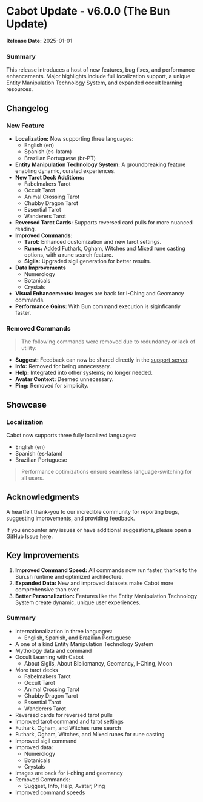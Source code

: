 # **Cabot Update - v6.0.0 (The Bun Update)**
**Release Date:** 2025-01-01

### **Summary**
This release introduces a host of new features, bug fixes, and performance enhancements. Major highlights include full localization support, a unique Entity Manipulation Technology System, and expanded occult learning resources.

## Changelog
### New Feature
* **Localization:** Now supporting three languages:
  * English (en)
  * Spanish (es-latam)
  * Brazilian Portuguese (br-PT)
* **Entity Manipulation Technology System:** A groundbreaking feature enabling dynamic, curated experiences.
* **New Tarot Deck Additions:**
  * Fabelmakers Tarot
  * Occult Tarot
  * Animal Crossing Tarot
  * Chubby Dragon Tarot
  * Essential Tarot
  * Wanderers Tarot
* **Reversed Tarot Cards:** Supports reversed card pulls for more nuanced reading.
* **Improved Commands:**
  * **Tarot:** Enhanced customization and new tarot settings.
  * **Runes:** Added Futhark, Ogham, Witches and Mixed rune casting options, with a rune search feature.
  * **Sigils:** Upgraded sigil generation for better results.
* **Data Improvements**
  * Numerology
  * Botanicals
  * Crystals
* **Visual Enhancements:** Images are back for I-Ching and Geomancy commands.
* **Performance Gains:** With Bun command execution is siginficantly faster.

### **Removed Commands**
> The following commands were removed due to redundancy or lack of utility:

* **Suggest:** Feedback can now be shared directly in the [support server](https://discord.gg/Gjjq7MmssX).
* **Info:** Removed for being unnecessary.
* **Help:** Integrated into other systems; no longer needed.
* **Avatar Context:** Deemed unnecessary.
* **Ping:** Removed for simplicity.

## Showcase

### Localization
Cabot now supports three fully localized languages:
* English (en)
* Spanish (es-latam)
* Brazilian Portuguese
> Performance optimizations ensure seamless language-switching for all users.

## Acknowledgments
A heartfelt thank-you to our incredible community for reporting bugs, suggesting improvements, and providing feedback.

If you encounter any issues or have additional suggestions, please open a GitHub Issue [here](https://github.com/Cabot-bot/cabot/issues).

## Key Improvements
1. **Improved Command Speed:** All commands now run faster, thanks to the Bun.sh runtime and optimized architecture.
2. **Expanded Data:** New and improved datasets make Cabot more comprehensive than ever.
3. **Better Personalization:** Features like the Entity Manipulation Technology System create dynamic, unique user experiences.
  

### **Summary**
- Internationalization In three languages:
    - English, Spanish, and Brazilian Portuguese
- A one of a kind Entity Manipulation Technology System
- Mythology data and command
- Occult Learning with Cabot
    - About Sigils, About Bibliomancy, Geomancy, I-Ching, Moon
- More tarot decks
  - Fabelmakers Tarot
  - Occult Tarot
  - Animal Crossing Tarot
  - Chubby Dragon Tarot
  - Essential Tarot
  - Wanderers Tarot
- Reversed cards for reversed tarot pulls
- Improved tarot command and tarot settings
- Futhark, Ogham, and Witches rune search
- Futhark, Ogham, Witches, and Mixed runes for rune casting
- Improved sigil command
- Improved data:
  - Numerology
  - Botanicals
  - Crystals
- Images are back for i-ching and geomancy
- Removed Commands: 
    - Suggest, Info, Help, Avatar, Ping
- Improved command speeds
